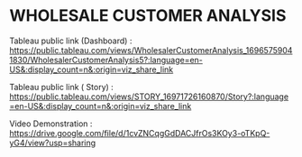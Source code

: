 # WHOLESALE CUSTOMER ANALYSIS

Tableau public link (Dashboard) : https://public.tableau.com/views/WholesalerCustomerAnalysis_16965759041830/WholesalerCustomerAnalysis5?:language=en-US&:display_count=n&:origin=viz_share_link

Tableau public link ( Story)  :  https://public.tableau.com/views/STORY_16971726160870/Story?:language=en-US&:display_count=n&:origin=viz_share_link

Video Demonstration :  https://drive.google.com/file/d/1cvZNCqgGdDACJfrOs3KOy3-oTKpQ-yG4/view?usp=sharing
